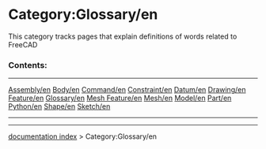 # Category:Glossary/en
This category tracks pages that explain definitions of words related to FreeCAD

### Contents:

  ------------------------------------------- --------------------------------------- -----------------------------------------------
  [Assembly/en](Assembly/en.md)       [Body/en](Body/en.md)           [Command/en](Command/en.md)
  [Constraint/en](Constraint/en.md)   [Datum/en](Datum/en.md)         [Drawing/en](Drawing/en.md)
  [Feature/en](Feature/en.md)         [Glossary/en](Glossary/en.md)   [Mesh Feature/en](Mesh_Feature/en.md)
  [Mesh/en](Mesh/en.md)               [Model/en](Model/en.md)         [Part/en](Part/en.md)
  [Python/en](Python/en.md)           [Shape/en](Shape/en.md)         [Sketch/en](Sketch/en.md)
                                                                                      
  ------------------------------------------- --------------------------------------- -----------------------------------------------

---
[documentation index](../README.md) > Category:Glossary/en
